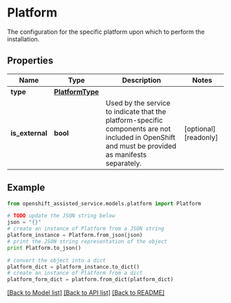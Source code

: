 # Platform

The configuration for the specific platform upon which to perform the installation.

## Properties
Name | Type | Description | Notes
------------ | ------------- | ------------- | -------------
**type** | [**PlatformType**](PlatformType.md) |  | 
**is_external** | **bool** | Used by the service to indicate that the platform-specific components are not included in OpenShift and must be provided as manifests separately. | [optional] [readonly] 

## Example

```python
from openshift_assisted_service.models.platform import Platform

# TODO update the JSON string below
json = "{}"
# create an instance of Platform from a JSON string
platform_instance = Platform.from_json(json)
# print the JSON string representation of the object
print Platform.to_json()

# convert the object into a dict
platform_dict = platform_instance.to_dict()
# create an instance of Platform from a dict
platform_form_dict = platform.from_dict(platform_dict)
```
[[Back to Model list]](../README.md#documentation-for-models) [[Back to API list]](../README.md#documentation-for-api-endpoints) [[Back to README]](../README.md)


